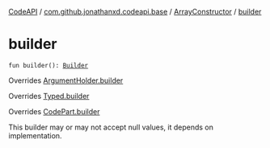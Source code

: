 [CodeAPI](../../index.md) / [com.github.jonathanxd.codeapi.base](../index.md) / [ArrayConstructor](index.md) / [builder](.)

# builder

`fun builder(): `[`Builder`](-builder/index.md)

Overrides [ArgumentHolder.builder](../-argument-holder/builder.md)

Overrides [Typed.builder](../-typed/builder.md)

Overrides [CodePart.builder](../../com.github.jonathanxd.codeapi/-code-part/builder.md)

This builder may or may not accept null values, it depends on implementation.

